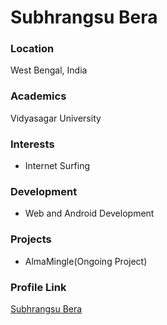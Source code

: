 # Subhrangsu Bera

### Location

West Bengal, India

### Academics

Vidyasagar University

### Interests

- Internet Surfing

### Development

- Web and Android Development

### Projects

- AlmaMingle(Ongoing Project)

### Profile Link

[Subhrangsu Bera](https://github.com/Subhrangsu90)
